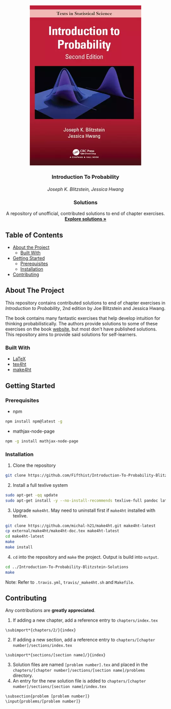 <!-- PROJECT LOGO -->
<br />
<p align="center">
  <img src="cover.webp"/>
  <h3 align="center">Introduction To Probability</h3>
  <h5 align="center" style="font-weight: normal;">Joseph K. Blitzstein, Jessica Hwang</h5>
  <h3 align="center">Solutions</h3>

  <p align="center">
    A repository of unofficial, contributed solutions to end of chapter exercises.
    <br />
    <a href="https://fifthist.github.io/Introduction-To-Probability-Blitzstein-Solutions/"><strong>Explore solutions »</strong></a>
  </p>
</p>

<!-- TABLE OF CONTENTS -->
## Table of Contents

* [About the Project](#about-the-project)
  * [Built With](#built-with)
* [Getting Started](#getting-started)
  * [Prerequisites](#prerequisites)
  * [Installation](#installation)
* [Contributing](#contributing)


<!-- ABOUT THE PROJECT -->
## About The Project

This repository contains contributed solutions to end of chapter exercises in _Introduction to Probability_, 2nd edition by Joe Blitzstein and Jessica Hwang. 

The book contains many fantastic exercises that help develop intuition for thinking probabilistically. The authors provide solutions to some of these exercises on the book [website](https://projects.iq.harvard.edu/stat110/home), but most don't have published solutions. This repository aims to provide said solutions for self-learners.

### Built With

* [LaTeX](https://www.latex-project.org/)
* [tex4ht](https://ctan.org/pkg/tex4ht)
* [make4ht](https://github.com/michal-h21/make4ht)


<!-- GETTING STARTED -->
## Getting Started

### Prerequisites

* npm
```sh
npm install npm@latest -g
```

* mathjax-node-page
```sh
npm -g install mathjax-node-page
```

### Installation

1. Clone the repository
```sh
git clone https://github.com/Fifthist/Introduction-To-Probability-Blitzstein-Solutions
```
2. Install a full texlive system
```sh
sudo apt-get -qq update
sudo apt-get install -y --no-install-recommends texlive-full pandoc latexmk pdf2svg
```
3. Upgrade `make4ht`. May need to uninstall first if `make4ht` installed with texlive.
```sh
git clone https://github.com/michal-h21/make4ht.git make4ht-latest
cp external/make4ht/make4ht-doc.tex make4ht-latest
cd make4ht-latest
make
make install
```
4. `cd` into the repository and `make` the project. Output is build into `output`.
```sh
cd ../Introduction-To-Probability-Blitzstein-Solutions
make
```

Note: Refer to `.travis.yml`, `travis/_make4ht.sh` and `Makefile`.

<!-- CONTRIBUTING -->
## Contributing

Any contributions are **greatly appreciated**.

1. If adding a new chapter, add a reference entry to `chapters/index.tex`
```
\subimport*{chapters/2/}{index}
```
2. If adding a new section, add a reference entry to `chapters/[chapter number]/sections/index.tex`
```
\subimport*{sections/[section name]/}{index}
```
3. Solution files are named `[problem number].tex` and placed in the `chapters/[chapter number]/sections/[section name]/problems` directory.
4. An entry for the new solution file is added to `chapters/[chapter number]/sections/[section name]/index.tex`
```
\subsection{problem [problem number]}
\input{problems/[problem number]}
```